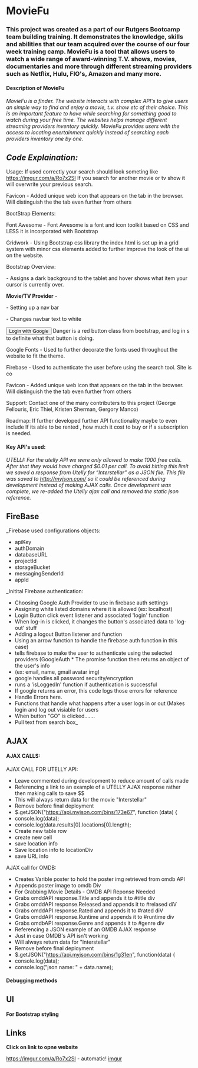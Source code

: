 # MovieFu

### This project was created as a part of our Rutgers Bootcamp team building training. It demonstrates the knowledge, skills and abilities that our team acquired over the course of our four week training camp. MovieFu is a tool that allows users to watch a wide range of award-winning T.V. shows, movies, documentaries and more through different streaming providers such as Netflix, Hulu, FIO's, Amazon and many more. 

#### Description of MovieFu

_MovieFu is a finder. The website interacts with complex API's to give users an simple way to find and enjoy a  movie, t.v. show etc of their choice. This is an important feature to have while searching for something good to watch during your free time. The websites helps manage different streaming providers inventory quickly.  MovieFu provides users with the access to locating enertainment quickly instead of searching each providers inventory one by one._

## ***Code Explaination:*** 

Usage: If used correctly your search should look someting like https://imgur.com/a/Ro7x2SI
If you search for another movie or tv show it will overwrite your previous search.

Favicon - Added unique web icon that appears on the tab in the browser. Will distinguish the the tab even further from others


BootStrap Elements:

Font Awesome - Font Awesome is a font and icon toolkit based on CSS and LESS it is incorporated with Bootstrap

Gridwork - Using Bootstrap css library the index.html is set up in a grid system with minor css elements added to further improve the look of the ui on the website.

Bootstrap Overview:
<div class="card-body">

<table class="table table-dark table-hover"> - Assigns a dark background to the tablet and hover shows what item your cursor is currently over.

<strong><i class="fas fa-ticket-alt faTitleFont"></i> Movie/TV Provider</strong> - 

<nav class="navbar"> - Setting up a nav bar

<span class="navbar-text text-white mr-4 p-0" id="user"></span> - Changes navbar text to white

<button class="btn btn-danger text-center log-in">Login with Google</button> Danger is a red button class from bootstrap, and log in s to definite what that button is doing.


Google Fonts - Used to further decorate the fonts used throughout the website to fit the theme.

<link href="https://fonts.googleapis.com/css?family=Bubblegum+Sans&display=swap" rel="stylesheet">

<link href="https://fonts.googleapis.com/css?family=Leckerli+One&display=swap" rel="stylesheet">

Firebase - Used to authenticate the user before using the search tool. Site is co



Favicon - Added unique web icon that appears on the tab in the browser. Will distinguish the the tab even further from others

Support: Contact one of the many contributers to this project (George Fellouris, Eric Thiel, Kristen Sherman, Gergory Manco)

Roadmap: If further developed further API functionality maybe to even include If its able to be rented , how much it cost to buy or if a subscription is needed.




#### Key API's used:
*_UTELLI_: For the utelly API we were only allowed to make 1000 free calls. After that they would have charged $0.01 per call. To avoid hitting this limit we saved a response from Utelly for “Interstellar” as a JSON file. This file was saved to http://myjson.com/ so it could be referenced during development instead of making AJAX calls. Once development was complete, we re-added the Utelly ajax call and removed the static json reference.*

## FireBase

_Firebase used configurations objects:

* apiKey
* authDomain  
* databaseURL
* projectId  
* storageBucket
* messagingSenderId
* appId
                                      
                                      
                                     
                                     
_Initital Firebase authentication: 

* Choosing Google Auth Provider to use in firebase auth settings
* Assigning white listed domains where it is allowed (ex: localhost) 
* Login Button click event listener and associated 'login' function
* When log-in is clicked, it changes the button's associated data to 'log-out' stuff
* Adding a logout Button listener and function
* Using an arrow function to handle the firebase auth function in this case)
* tells firebase to make the user to authenticate using the selected providers (GoogleAuth                                      * The promise function then returns an object of the user's info
* (ex: email, name, gmail avatar img)
* google handles all password security/encryption 
* runs a 'isLoggedIn' function if authentication is successful
* If google returns an error, this code logs those errors for reference
* Handle Errors here.
* Functions that handle what happens after a user logs in or out (Makes login and log out                                       visiable for users
* When button "GO" is clicked.......
* Pull text from search box_

## AJAX

#### AJAX CALLS:
 AJAX CALL FOR UTELLY API:
 
 * Leave commented during development to reduce amount of calls made
 * Referencing a link to an example of a UTELLY AJAX response rather then making calls to save $$
 * This will always return data for the movie "Interstellar"
 * Remove before final deployment
 * $.getJSON("https://api.myjson.com/bins/173e67", function (data) {
 * console.log(data);
 * console.log(data.results[0].locations[0].length);         
 * Create new table row
 * create new cell
 * save location info
 * Save location info to locationDiv
 * save URL info
         
 
 AJAX call for OMDB:
 
 * Creates Varible poster to hold the poster img retrieved from omdb API
 * Appends poster image to omdb Div
 * For Grabbing Movie Details - OMDB API Reponse Needed
 * Grabs omddAPI response.Title and appends it to #title div
 * Grabs omddAPI response.Released and appends it to #relased diV  
 * Grabs omddAPI response.Rated and appends it to #rated diV  
 * Grabs omddAPI response.Runtime and appends it to #runtime div         
 * Grabs omdbAPI response.Genre and appends it to #genre div
 * Referencing a JSON example of an OMDB AJAX response
 * Just in case OMDB's API isn't working 
 * Will always return data for "Interstellar"
 * Remove before final deployment
 * $.getJSON("https://api.myjson.com/bins/1g31en", function(data) {
 * console.log(data); 
 * console.log("json name: " + data.name);
       

#### Debugging methods

## UI

#### For Bootstrap styling

## Links
__Click on link to opne website__

https://imgur.com/a/Ro7x2SI - automatic!
[imgur](http://imgur.com)



